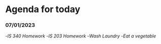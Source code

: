 # Agenda for today
### **07/01/2023**
-_IS 340 Homework_
-_IS 203 Homework_
-_Wash Laundry_
-_Eat a vegetable_



